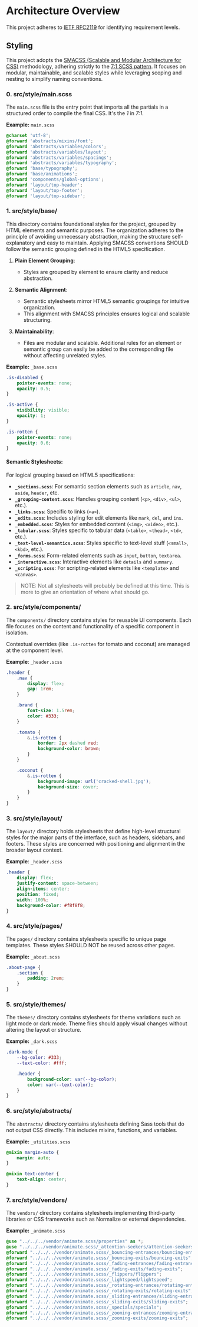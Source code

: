 # Architecture Overview

This project adheres to [IETF RFC2119](https://www.rfc-editor.org/rfc/rfc2119)
for identifying requirement levels.

## Styling

This project adopts the [SMACSS (Scalable and Modular Architecture for
CSS)](https://smacss.com/) methodology, adhering strictly to the [7:1 SCSS
pattern](https://sass-guidelin.es/#the-7-1-pattern). It focuses on modular,
maintainable, and scalable styles while leveraging scoping and nesting to
simplify naming conventions.

### 0. src/style/main.scss

The `main.scss` file is the entry point that imports all the partials in a
structured order to compile the final CSS. It's the *1* in *7:1*.

**Example:** `main.scss`

```scss
@charset 'utf-8';
@forward 'abstracts/mixins/font';
@forward 'abstracts/variables/colors';
@forward 'abstracts/variables/layout';
@forward 'abstracts/variables/spacings';
@forward 'abstracts/variables/typography';
@forward 'base/typography';
@forward 'base/animations';
@forward 'components/global-options';
@forward 'layout/top-header';
@forward 'layout/top-footer';
@forward 'layout/top-sidebar';
```

### 1. src/style/base/

This directory contains foundational styles for the project, grouped by HTML
elements and semantic purposes. The organization adheres to the principle of
avoiding unnecessary abstraction, making the structure self-explanatory and easy
to maintain. Applying SMACSS conventions SHOULD follow the semantic grouping
defined in the HTML5 specification.

1. **Plain Element Grouping**:
   - Styles are grouped by element to ensure clarity and reduce abstraction.

2. **Semantic Alignment**:
   - Semantic stylesheets mirror HTML5 semantic groupings for intuitive
     organization.
   - This alignment with SMACSS principles ensures logical and scalable
     structuring.

3. **Maintainability**:
   - Files are modular and scalable. Additional rules for an element or semantic
     group can easily be added to the corresponding file without affecting
     unrelated styles.

**Example:** `_base.scss`

```scss
.is-disabled {
    pointer-events: none;
    opacity: 0.5;
}

.is-active {
    visibility: visible;
    opacity: 1;
}

.is-rotten {
    pointer-events: none;
    opacity: 0.6;
}
```

#### Semantic Stylesheets:

For logical grouping based on HTML5 specifications:

* **`_sections.scss`**: For semantic section elements such as `article`, `nav`,
                        `aside`, `header`, etc.
* **`_grouping-content.scss`**: Handles grouping content (`<p>`, `<div>`,
                                `<ul>`, etc.).
* **`_links.scss`**: Specific to links (`<a>`).
* **`_edits.scss`**: Includes styling for edit elements like `mark`, `del`, and
                     `ins`.
* **`_embedded.scss`**: Styles for embedded content (`<img>`, `<video>`, etc.).
* **`_tabular.scss`**: Styles specific to tabular data (`<table>`, `<thead>`,
                       `<td>`, etc.).
* **`_text-level-semantics.scss`**: Styles specific to text-level stuff
                                    (`<small>`, `<kbd>`, etc.).
* **`_forms.scss`**: Form-related elements such as `input`, `button`,
                     `textarea`.
* **`_interactive.scss`**: Interactive elements like `details` and `summary`.
* **`_scripting.scss`**: For scripting-related elements like `<template>` and
                         `<canvas>`.

> NOTE: Not all stylesheets will probably be defined at this time. This is more
  to give an orientation of where what should go.

### 2. src/style/components/

The `components/` directory contains styles for reusable UI components. Each
file focuses on the content and functionality of a specific component in
isolation.

Contextual overrides (like `.is-rotten` for tomato and coconut) are managed at the
component level.

**Example**: `_header.scss`

```scss
.header {
    .nav {
        display: flex;
        gap: 1rem;
    }

    .brand {
        font-size: 1.5rem;
        color: #333;
    }

    .tomato {
        &.is-rotten {
            border: 2px dashed red;
            background-color: brown;
        }
    }

    .coconut {
        &.is-rotten {
            background-image: url('cracked-shell.jpg');
            background-size: cover;
        }
    }
}
```

### 3. src/style/layout/

The `layout/` directory holds stylesheets that define high-level structural
styles for the major parts of the interface, such as headers, sidebars, and
footers. These styles are concerned with positioning and alignment in the
broader layout context.

**Example**: `_header.scss`

```scss
.header {
    display: flex;
    justify-content: space-between;
    align-items: center;
    position: fixed;
    width: 100%;
    background-color: #f8f8f8;
}
```

### 4. src/style/pages/

The `pages/` directory contains stylesheets specific to unique page templates.
These styles SHOULD NOT be reused across other pages.

**Example:** `_about.scss`

```scss
.about-page {
    .section {
        padding: 2rem;
    }
}
```

### 5. src/style/themes/

The `themes/` directory contains stylesheets for theme variations such as light mode or
dark mode. Theme files should apply visual changes without altering the layout
or structure.

**Example:** `_dark.scss`

```scss
.dark-mode {
    --bg-color: #333;
    --text-color: #fff;

    .header {
        background-color: var(--bg-color);
        color: var(--text-color);
    }
}
```

### 6. src/style/abstracts/

The `abstracts/` directory contains stylesheets defining Sass tools that do not
output CSS directly. This includes mixins, functions, and variables.

**Example:** `_utilities.scss`

```scss
@mixin margin-auto {
    margin: auto;
}

@mixin text-center {
    text-align: center;
}
```

### 7. src/style/vendors/

The `vendors/` directory contains stylesheets implementing third-party libraries
or CSS frameworks such as Normalize or external dependencies.

**Example:** `_animate.scss`

```scss
@use "../../../vendor/animate.scss/properties" as *;
@use "../../../vendor/animate.scss/_attention-seekers/attention-seekers" as *;
@forward "../../../vendor/animate.scss/_bouncing-entrances/bouncing-entrances";
@forward "../../../vendor/animate.scss/_bouncing-exits/bouncing-exits";
@forward "../../../vendor/animate.scss/_fading-entrances/fading-entrances";
@forward "../../../vendor/animate.scss/_fading-exits/fading-exits";
@forward "../../../vendor/animate.scss/_flippers/flippers";
@forward "../../../vendor/animate.scss/_lightspeed/lightspeed";
@forward "../../../vendor/animate.scss/_rotating-entrances/rotating-entrances";
@forward "../../../vendor/animate.scss/_rotating-exits/rotating-exits";
@forward "../../../vendor/animate.scss/_sliding-entrances/sliding-entrances";
@forward "../../../vendor/animate.scss/_sliding-exits/sliding-exits";
@forward "../../../vendor/animate.scss/_specials/specials";
@forward "../../../vendor/animate.scss/_zooming-entrances/zooming-entrances";
@forward "../../../vendor/animate.scss/_zooming-exits/zooming-exits";
```
